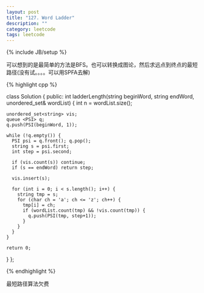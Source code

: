 ```yaml
---
layout: post
title: "127. Word Ladder"
description: ""
category: leetcode
tags: leetcode
---
```

{% include JB/setup %}

可以想到的是最简单的方法是BFS。也可以转换成图论，然后求远点到终点的最短路径(没有试。。。。可以用SPFA去解)

{% highlight cpp %}

class Solution {
public:
  int ladderLength(string beginWord, string endWord, unordered_set<string>& wordList) {
    int n = wordList.size();
    
    unordered_set<string> vis;
    queue <PSI> q;
    q.push(PSI(beginWord, 1));
    
    while (!q.empty()) {
      PSI psi = q.front(); q.pop();
      string s = psi.first;
      int step = psi.second;
      
      if (vis.count(s)) continue;
      if (s == endWord) return step;

      vis.insert(s);

      for (int i = 0; i < s.length(); i++) {
        string tmp = s;
        for (char ch = 'a'; ch <= 'z'; ch++) {
          tmp[i] = ch;
          if (wordList.count(tmp) && !vis.count(tmp)) {
            q.push(PSI(tmp, step+1));
          }
        }
      }
    }

    return 0;
  }
};

{% endhighlight %}

最短路径算法欠费